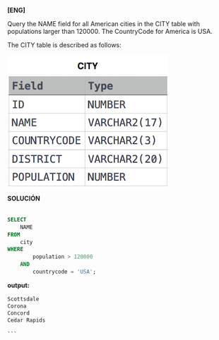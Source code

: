 
**[ENG]**

Query the NAME field for all American cities in the CITY table with populations larger than 120000. The CountryCode for America is USA.

The CITY table is described as follows:

![alt text](image.png)


**SOLUCIÓN**

```sql

SELECT
    NAME
FROM
    city
WHERE 
        population > 120000
    AND
        countrycode = 'USA';

```


**output:**


````
Scottsdale
Corona
Concord
Cedar Rapids

```